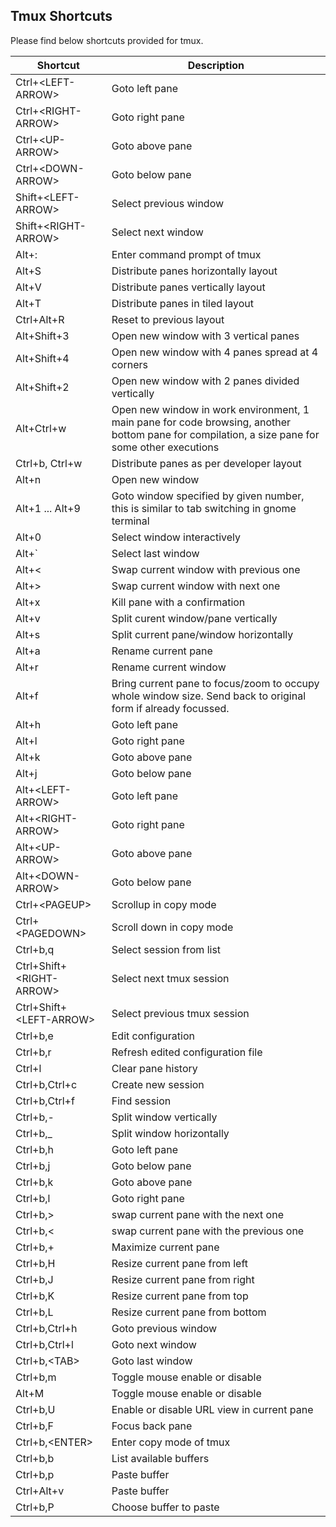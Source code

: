 ## Tmux Shortcuts

Please find below shortcuts provided for tmux.

| Shortcut                   | Description                                                                                                                                    |
|----------------------------|------------------------------------------------------------------------------------------------------------------------------------------------|
| Ctrl+\<LEFT-ARROW\>        | Goto left pane                                                                                                                                 |
| Ctrl+\<RIGHT-ARROW\>       | Goto right pane                                                                                                                                |
| Ctrl+\<UP-ARROW\>          | Goto above pane                                                                                                                                |
| Ctrl+\<DOWN-ARROW\>        | Goto below pane                                                                                                                                |
| Shift+\<LEFT-ARROW\>       | Select previous window                                                                                                                         |
| Shift+\<RIGHT-ARROW\>      | Select next window                                                                                                                             |
| Alt+:                      | Enter command prompt of tmux                                                                                                                   |
| Alt+S                      | Distribute panes horizontally layout                                                                                                           |
| Alt+V                      | Distribute panes vertically layout                                                                                                             |
| Alt+T                      | Distribute panes in tiled layout                                                                                                               |
| Ctrl+Alt+R                 | Reset to previous layout                                                                                                                       |
| Alt+Shift+3                | Open new window with 3 vertical panes                                                                                                          |
| Alt+Shift+4                | Open new window with 4 panes spread at 4 corners                                                                                               |
| Alt+Shift+2                | Open new window with 2 panes divided vertically                                                                                                |
| Alt+Ctrl+w                 | Open new window in work environment, 1 main pane for code browsing, another bottom pane for compilation, a size pane for some other executions |
| Ctrl+b, Ctrl+w             | Distribute panes as per developer layout                                                                                                       |
| Alt+n                      | Open new window                                                                                                                                |
| Alt+1 ... Alt+9            | Goto window specified by given number, this is similar to tab switching in gnome terminal                                                      |
| Alt+0                      | Select window interactively                                                                                                                    |
| Alt+`                      | Select last window                                                                                                                             |
| Alt+\<                     | Swap current window with previous one                                                                                                          |
| Alt+\>                     | Swap current window with next one                                                                                                              |
| Alt+x                      | Kill pane with a confirmation                                                                                                                  |
| Alt+v                      | Split curent window/pane vertically                                                                                                            |
| Alt+s                      | Split current pane/window horizontally                                                                                                         |
| Alt+a                      | Rename current pane                                                                                                                            |
| Alt+r                      | Rename current window                                                                                                                          |
| Alt+f                      | Bring current pane to focus/zoom to occupy whole window size. Send back to original form if already focussed.                                  |
| Alt+h                      | Goto left pane                                                                                                                                 |
| Alt+l                      | Goto right pane                                                                                                                                |
| Alt+k                      | Goto above pane                                                                                                                                |
| Alt+j                      | Goto below pane                                                                                                                                |
| Alt+\<LEFT-ARROW\>         | Goto left pane                                                                                                                                 |
| Alt+\<RIGHT-ARROW\>        | Goto right pane                                                                                                                                |
| Alt+\<UP-ARROW\>           | Goto above pane                                                                                                                                |
| Alt+\<DOWN-ARROW\>         | Goto below pane                                                                                                                                |
| Ctrl+\<PAGEUP\>            | Scrollup in copy mode                                                                                                                          |
| Ctrl+\<PAGEDOWN\>          | Scroll down in copy mode                                                                                                                       |
| Ctrl+b,q                   | Select session from list                                                                                                                       |
| Ctrl+Shift+\<RIGHT-ARROW\> | Select next tmux session                                                                                                                       |
| Ctrl+Shift+\<LEFT-ARROW\>  | Select previous tmux session                                                                                                                   |
| Ctrl+b,e                   | Edit configuration                                                                                                                             |
| Ctrl+b,r                   | Refresh edited configuration file                                                                                                              |
| Ctrl+l                     | Clear pane history                                                                                                                             |
| Ctrl+b,Ctrl+c              | Create new session                                                                                                                             |
| Ctrl+b,Ctrl+f              | Find session                                                                                                                                   |
| Ctrl+b,-                   | Split window vertically                                                                                                                        |
| Ctrl+b,_                   | Split window horizontally                                                                                                                      |
| Ctrl+b,h                   | Goto left pane                                                                                                                                 |
| Ctrl+b,j                   | Goto below pane                                                                                                                                |
| Ctrl+b,k                   | Goto above pane                                                                                                                                |
| Ctrl+b,l                   | Goto right pane                                                                                                                                |
| Ctrl+b,\>                  | swap current pane with the next one                                                                                                            |
| Ctrl+b,\<                  | swap current pane with the previous one                                                                                                        |
| Ctrl+b,+                   | Maximize current pane                                                                                                                          |
| Ctrl+b,H                   | Resize current pane from left                                                                                                                  |
| Ctrl+b,J                   | Resize current pane from right                                                                                                                 |
| Ctrl+b,K                   | Resize current pane from top                                                                                                                   |
| Ctrl+b,L                   | Resize current pane from bottom                                                                                                                |
| Ctrl+b,Ctrl+h              | Goto previous window                                                                                                                           |
| Ctrl+b,Ctrl+l              | Goto next window                                                                                                                               |
| Ctrl+b,\<TAB\>             | Goto last window                                                                                                                               |
| Ctrl+b,m                   | Toggle mouse enable or disable                                                                                                                 |
| Alt+M                      | Toggle mouse enable or disable                                                                                                                 |
| Ctrl+b,U                   | Enable or disable URL view in current pane                                                                                                     |
| Ctrl+b,F                   | Focus back pane                                                                                                                                |
| Ctrl+b,\<ENTER\>           | Enter copy mode of tmux                                                                                                                        |
| Ctrl+b,b                   | List available buffers                                                                                                                         |
| Ctrl+b,p                   | Paste buffer                                                                                                                                   |
| Ctrl+Alt+v                 | Paste buffer                                                                                                                                   |
| Ctrl+b,P                   | Choose buffer to paste                                                                                                                         |
